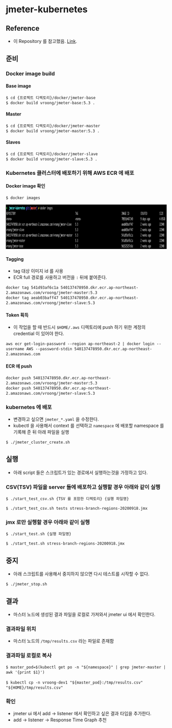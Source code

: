 # jmeter-kubernetes

## Reference
- 이 Repository 를 참고했음. [Link](https://github.com/kubernauts/jmeter-kubernetes).

## 준비

### Docker image build
#### Base image
```shell script
$ cd {프로젝트 디렉토리}/docker/jmeter-base
$ docker build vroong/jmeter-base:5.3 .
```
#### Master
```shell script
$ cd {프로젝트 디렉토리}/docker/jmeter-master
$ docker build vroong/jmeter-master:5.3 .
```
#### Slaves
```shell script
$ cd {프로젝트 디렉토리}/docker/jmeter-slave
$ docker build vroong/jmeter-slave:5.3 .
```

### Kubernetes 클러스터에 배포하기 위해 AWS ECR 에 배포

#### Docker image 확인
```shell script
$ docker images
```
<img src="images/build-docker-image01.png" width="1189" height="139" alt="docker images"/>

#### Tagging
- tag 대상 이미지 id 를 사용
- ECR full 경로를 사용하고 버전을 `:` 뒤에 붙여준다.
```shell script
docker tag 541d93af6c1a 540137478950.dkr.ecr.ap-northeast-2.amazonaws.com/vroong/jmeter-master:5.3
docker tag aeab03baff47 540137478950.dkr.ecr.ap-northeast-2.amazonaws.com/vroong/jmeter-slave:5.3
```

#### Token 획득
- 이 작업을 할 때 반드시 `$HOME/.aws` 디렉토리에 push 하기 위한 계정의 credential 이 있어야 한다.
```shell script
aws ecr get-login-password --region ap-northeast-2 | docker login --username AWS --password-stdin 540137478950.dkr.ecr.ap-northeast-2.amazonaws.com
```

#### ECR 에 push
```shell script
docker push 540137478950.dkr.ecr.ap-northeast-2.amazonaws.com/vroong/jmeter-master:5.3
docker push 540137478950.dkr.ecr.ap-northeast-2.amazonaws.com/vroong/jmeter-slave:5.3
```

### kubernetes 에 배포
- 변경하고 싶으면 `jmeter_*.yaml` 을 수정한다.
- kubectl 을 사용해서 context 를 선택하고 `namespace` 에 배포할 namespace 를 기록해 준 뒤 아래 파일을 실행
```shell script
$ ./jmeter_cluster_create.sh
```

## 실행
- 아래 script 들은 스크립트가 있는 경로에서 실행하는것을 가정하고 있다.

### CSV(TSV) 파일을 server 들에 배포하고 실행할 경우 아래와 같이 실행
```shell script
$ ./start_test_csv.sh {TSV 를 포함한 디렉토리} {실행 파일명}
```
```shell script
$ ./start_test_csv.sh tests stress-branch-regions-20200918.jmx
```

### jmx 로만 실행할 경우 아래와 같이 실행
```shell script
$ ./start_test.sh {실행 파일명}
```
```shell script
$ ./start_test.sh stress-branch-regions-20200918.jmx
```

## 중지
- 아래 스크립트를 사용해서 중지하지 않으면 다시 테스트를 시작할 수 없다.
```shell script
$ ./jmeter_stop.sh
```

## 결과
- 마스터 노드에 생성된 결과 파일을 로컬로 가져와서 jmeter ui 에서 확인한다.

### 결과파일 위치
- 마스터 노드의 `/tmp/results.csv` 라는 파일로 존재함

### 결과파일 로컬로 복사
```shell script
$ master_pod=$(kubectl get po -n "${namespace}" | grep jmeter-master | awk '{print $1}')

$ kubectl cp -n vroong-dev1 "${master_pod}:/tmp/results.csv" "${HOME}/tmp/results.csv"
```

### 확인
- jmeter ui 에서 add -> listener 에서 확인하고 싶은 결과 타입을 추가한다.
- add -> listener -> Response Time Graph 추천
